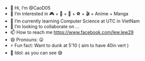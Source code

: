 - 👋 Hi, I’m @CaoD05
- 👀 I’m interested in 🎮 + ️🏐 + 🏀 + ⚽ + 🎬 + Anime + Manga
- 🌱 I’m currently learning Computer Science at UTC in VietNam
- 💞️ I’m looking to collaborate on ...
- 📫 How to reach me https://www.facebook.com/lew.lew29
- 😄 Pronouns: 😛
- ⚡ Fun fact: Want to dunk at 5'10 ( aim to have 40in vert )
- ️🖤 Idol: as you can see 😅

<!---
CaoD05/CaoD05 is a ✨ special ✨ repository because its `README.md` (this file) appears on your GitHub profile.
You can click the Preview link to take a look at your changes.
--->
